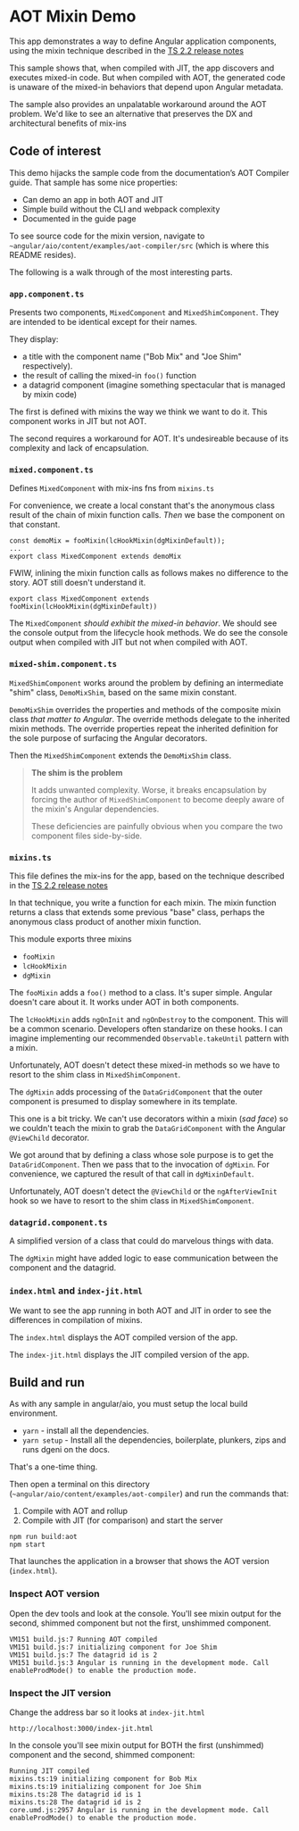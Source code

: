 # AOT Mixin Demo

This app demonstrates a way to define Angular application components, using the mixin technique described in the 
[TS 2.2 release notes](https://www.typescriptlang.org/docs/handbook/release-notes/typescript-2-2.html)

This sample shows that, when compiled with JIT, the app discovers and executes mixed-in code.
But when compiled with AOT, the generated code is unaware of the mixed-in behaviors that depend upon Angular metadata.

The sample also provides an unpalatable workaround around the AOT problem.
We'd like to see an alternative that preserves the DX and
architectural benefits of mix-ins

## Code of interest

This demo hijacks the sample code from the documentation’s AOT Compiler guide.
That sample has some nice properties:
* Can demo an app in both AOT and JIT
* Simple build without the CLI and webpack complexity
* Documented in the guide page

To see source code for the mixin version, navigate to `~angular/aio/content/examples/aot-compiler/src`
(which is where this README resides).

The following is a walk through of the most interesting parts.

### `app.component.ts`

 Presents two components,
`MixedComponent` and `MixedShimComponent`.
They are intended to be identical except for their names.

They display:
* a title with the component name ("Bob Mix" and "Joe Shim" respectively).
* the result of calling the mixed-in `foo()` function
* a datagrid component (imagine something spectacular that is managed by mixin code)

The first is defined with mixins the way we think we want to do it. 
This component works in JIT but not AOT.

The second requires a workaround for AOT. 
It's undesireable because of its complexity and lack of encapsulation.

### `mixed.component.ts`

Defines `MixedComponent` with mix-ins fns from `mixins.ts`

For convenience, we create a local constant that's the anonymous class result of
the chain of mixin function calls.
_Then_ we base the component on that constant.

```
const demoMix = fooMixin(lcHookMixin(dgMixinDefault));
...
export class MixedComponent extends demoMix
```

FWIW, inlining the mixin function calls as follows makes no difference to the story. 
AOT still doesn't understand it.
```
export class MixedComponent extends fooMixin(lcHookMixin(dgMixinDefault))
```

The `MixedComponent` _should exhibit the mixed-in behavior_.
We should see the console output from the lifecycle hook methods.
We do see the console output when compiled with JIT 
but not when compiled with AOT.

### `mixed-shim.component.ts`

`MixedShimComponent` works around the problem by defining an intermediate "shim" class, `DemoMixShim`, based on the same mixin constant.

`DemoMixShim` overrides the properties and methods of the
composite mixin class _that matter to Angular_.
The override methods delegate to the inherited mixin methods.
The override properties repeat the inherited definition for the sole purpose of surfacing the Angular decorators.

Then the `MixedShimComponent` extends the `DemoMixShim` class.

>**The shim is the problem**
>
>It adds unwanted complexity.
>Worse, it breaks encapsulation by forcing the author of `MixedShimComponent` to become deeply aware of the mixin's Angular dependencies.
>
>These deficiencies are painfully obvious when you compare the two component files side-by-side.

### `mixins.ts`

This file defines the mix-ins for the app, based on the
technique described in the 
[TS 2.2 release notes](https://www.typescriptlang.org/docs/handbook/release-notes/typescript-2-2.html)

In that technique, you write a function for each mixin. 
The mixin function returns a class that extends some previous "base" class, perhaps the anonymous class product of another mixin function.

This module exports three mixins
* `fooMixin`
* `lcHookMixin`
* `dgMixin`

The `fooMixin` adds a `foo()` method to a class.
It's super simple. 
Angular doesn't care about it.
It works under AOT in both components.

The `lcHookMixin` adds `ngOnInit` and `ngOnDestroy` to the component.
This will be a common scenario.
Developers often standarize on these hooks.
I can imagine implementing our recommended `Observable.takeUntil` pattern with a mixin.

Unfortunately, AOT doesn't detect these mixed-in methods so we have to resort to the shim class in `MixedShimComponent`.

The `dgMixin` adds processing of the `DataGridComponent` that the outer component is presumed to display somewhere in its template.

This one is a bit tricky. 
We can't use decorators within a mixin (_sad face_) 
so we couldn't teach the mixin
to grab the `DataGridComponent` with the Angular `@ViewChild` decorator.

We got around that by defining a class whose sole purpose is to get the `DataGridComponent`.
Then we pass that to the invocation of `dgMixin`.
For convenience, we captured the result of that call in `dgMixinDefault`.

Unfortunately, AOT doesn't detect the `@ViewChild` or the `ngAfterViewInit` hook so we have to resort to the shim class in `MixedShimComponent`.

### `datagrid.component.ts`

A simplified version of a class that could do marvelous things
with data.

The `dgMixin` might have added logic to ease communication between the component and the datagrid.

### `index.html` and `index-jit.html`

We want to see the app running in both AOT and JIT in order to see the differences in compilation of mixins.

The `index.html` displays the AOT compiled version of the app.

The `index-jit.html` displays the JIT compiled version of the app.

## Build and run

As with any sample in angular/aio, you must setup the local build environment.

* `yarn` - install all the dependencies.
* `yarn setup` - Install all the dependencies, boilerplate, plunkers, zips and runs dgeni on the docs.

That's a one-time thing.

Then open a terminal on this directory (`~angular/aio/content/examples/aot-compiler`)
and run the commands that:

1. Compile with AOT and rollup
1. Compile with JIT (for comparison) and start the server

```
npm run build:aot
npm start
```
That launches the application in a browser that shows the AOT version (`index.html`).

### Inspect AOT version

Open the dev tools and look at the console. 
You'll see mixin output for the second, shimmed component but not the first, unshimmed component.

```
VM151 build.js:7 Running AOT compiled
VM151 build.js:7 initializing component for Joe Shim
VM151 build.js:7 The datagrid id is 2
VM151 build.js:3 Angular is running in the development mode. Call enableProdMode() to enable the production mode.
```

### Inspect the JIT version

Change the address bar so it looks at `index-jit.html`

```
http://localhost:3000/index-jit.html
```

In the console you'll see mixin output for BOTH the first (unshimmed) component and the second, shimmed component:

```
Running JIT compiled
mixins.ts:19 initializing component for Bob Mix
mixins.ts:19 initializing component for Joe Shim
mixins.ts:28 The datagrid id is 1
mixins.ts:28 The datagrid id is 2
core.umd.js:2957 Angular is running in the development mode. Call enableProdMode() to enable the production mode.
```